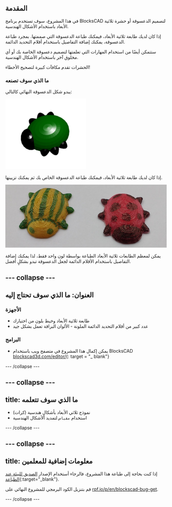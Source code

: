## المقدمة

في هذا المشروع، سوف تستخدم برنامج BlocksCAD لتصميم الدعسوقة أو حشرة ثلاثية الأبعاد باستخدام الأشكال الهندسية.

إذا كان لديك طابعة ثلاثية الأبعاد، فيمكنك طباعة الدعسوقة التي صممتها. بمجرد طباعة الدعسوقة، يمكنك إضافة التفاصيل باستخدام أقلام التحديد الدائمة.

ستتمكن أيضًا من استخدام المهارات التي تعلمتها لتصميم دعسوقة الخاصة بك أو أي مخلوق آخر باستخدام الأشكال الهندسية.

الحشرات تقدم مكافآت كبيرة لتصحيح الأخطاء!

### ما الذي سوف تصنعه

يبدو شكل الدعسوقة النهائي كالتالي:

![لقطة للشاشة](images/bug-complete.png)

إذا كان لديك طابعة ثلاثية الأبعاد، فيمكنك طباعة الدعسوقة الخاص بك ثم يمكنك تزيينها.

![المشروع كامل](images/bug-showcase.png)

يمكن لمعظم الطابعات ثلاثية الأبعاد الطباعة بواسطة لون واحد فقط، لذا يمكنك إضافة التفاصيل باستخدام الأقلام الدائمة لجعل الدعسوقة تبدو بشكلٍ أفضل.

--- collapse ---
---
العنوان: ما الذي سوف تحتاج إليه
---

### الأجهزة

+ طابعة ثلاثية الأبعاد وخيط بلون من اختيارك
+ عدد كبير من أقلام التحديد الدائمة الملونة - الألوان البراقة تعمل بشكل جيد

### البرامج

+ يمكن إكمال هذا المشروع في متصفح ويب باستخدام BlocksCAD [blockscad3d.com/editor/](https://www.blockscad3d.com/editor){: target = "_ blank"}

--- /collapse ---

--- collapse ---
---
title: ما الذي سوف تتعلمه
---

+ نموذج ثلاثي الأبعاد بأشكالٍ هندسية (كرات)
+ استخدام ` مقياس ` لتمديد الأشكال الهندسية

--- /collapse ---

--- collapse ---
---
title: معلومات إضافية للمعلمين
---

إذا كنت بحاجة إلى طباعة هذا المشروع، فالرجاء أستخدام الإصدار [الصديق للبيئة عند الطباعة](https://projects.raspberrypi.org/en/projects/blockscad-bug/print){:target="_blank"}.

قم بتنزيل الكود البرمجي للمشروع النهائي على [rpf.io/p/en/blockscad-bug-get](http://rpf.io/p/en/blockscad-bug-get).

--- /collapse ---
